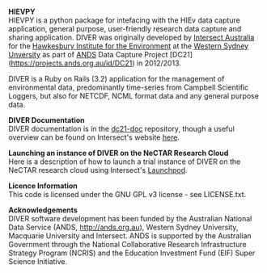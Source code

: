 **HIEVPY**  
HIEVPY is a python package for intefacing with the HIEv data capture application, general purpose, user-friendly research data capture and sharing application. DIVER was originally developed by [Intersect Australia](http://www.intersect.org.au/) for the [Hawkesbury Institute for the Environment](http://www.westernsydney.edu.au/hie) at the [Western Sydney Unversity](http://www.westernsydney.edu.au/) as part of [ANDS](http://www.ands.org.au/) Data Capture Project [DC21] (https://projects.ands.org.au/id/DC21) in 2012/2013.

DIVER  is a Ruby on Rails (3.2) application for the management of environmental data, predominantly time-series from Campbell Scientific Loggers, but also for NETCDF, NCML format data and any general purpose data.

**DIVER Documentation**  
DIVER documentation is in the [dc21-doc](https://github.com/IntersectAustralia/dc21-doc) repository, though a useful overview can be found on Intersect's website [here](http://www.intersect.org.au/content/diver-0).

**Launching an instance of DIVER on the NeCTAR Research Cloud**  
Here is a description of how to launch a trial instance of DIVER on the NeCTAR research cloud using Intersect's [Launchpod](http://www.intersect.org.au/content/launchpod).

**Licence Information**  
This code is licensed under the GNU GPL v3 license - see LICENSE.txt.

**Acknowledgements**  
DIVER software development has been funded by the Australian National Data Service (ANDS, http://ands.org.au), Western Sydney University, Macquarie University and Intersect. ANDS is supported by the Australian Government through the National Collaborative Research Infrastructure Strategy Program (NCRIS) and the Education Investment Fund (EIF) Super Science Initiative.
